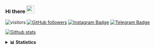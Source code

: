 ### Hi there <img height="25" width="25"  src="https://camo.githubusercontent.com/35d3d11359a49bf12aebb834cc13fd81b95eff4e/68747470733a2f2f6d656469612e67697068792e636f6d2f6d656469612f6876524a434c467a6361737252346961377a2f67697068792e676966">

![visitors](https://visitor-badge.glitch.me/badge?page_id=hanifazzuhdi.hanifazzuhdi)
[![GitHub followers](https://img.shields.io/github/followers/hanifazzuhdi?label=Follow&style=social)](https://github.com/hanifazzuhdi/?tab=follow) 
[![Instagram Badge](https://img.shields.io/badge/-hanifazzuhdi-blue?style=social&logo=Instagram&link=https://www.instagram.com/hnfhanif52/)](https://www.instagram.com/hnfhanif52/)
[![Telegram Badge](https://img.shields.io/badge/-hanifazzuhdi-blue?style=social&logo=telegram&link=https://www.t.me/hanif0198/)](https://www.t.me/hanif0198/) 

[![Github stats](https://github-readme-stats.vercel.app/api?username=hanifazzuhdi&count_private=true&title_color=333&text_color=777&show_icons=true&icon_color=333&line_height=20px)](https://github.com/hanifazzuhdi)

<details>
  <summary><b> 📊 Statistics </b></summary>
  
  <br/>
  
  <!--START_SECTION:waka-->
![Lines of code](https://img.shields.io/badge/From%20Hello%20World%20I%27ve%20Written-7.4%20million%20lines%20of%20code-blue)

**🐱 My GitHub Data** 

> 🏆 587 Contributions in the Year 2021
 > 
> 📦 293.6 kB Used in GitHub's Storage 
 > 
> 🚫 Not Opted to Hire
 > 
> 📜 23 Public Repositories 
 > 
> 🔑 23 Private Repositories  
 > 
📊 **This Week I Spent My Time On** 

```text
⌚︎ Time Zone: Asia/Jakarta

💬 Programming Languages: 
Blade Template           14 hrs 30 mins      ███████░░░░░░░░░░░░░░░░░░   30.24% 
HTML                     12 hrs 50 mins      ██████░░░░░░░░░░░░░░░░░░░   26.76% 
SCSS                     8 hrs 18 mins       ████░░░░░░░░░░░░░░░░░░░░░   17.34% 
PHP                      7 hrs 26 mins       ████░░░░░░░░░░░░░░░░░░░░░   15.5% 
CSS                      3 hrs 49 mins       ██░░░░░░░░░░░░░░░░░░░░░░░   7.96%

🔥 Editors: 
VS Code                  47 hrs 58 mins      █████████████████████████   100.0%

💻 Operating System: 
Mac                      47 hrs 58 mins      █████████████████████████   100.0%

```


 Last Updated on 17/11/2021
<!--END_SECTION:waka-->
</details>
